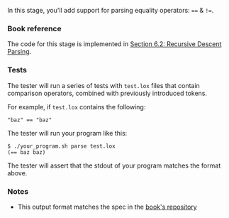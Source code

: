 In this stage, you'll add support for parsing equality operators: `==` & `!=`.

### Book reference

The code for this stage is implemented in [Section 6.2: Recursive Descent Parsing](https://craftinginterpreters.com/parsing-expressions.html#recursive-descent-parsing).

### Tests

The tester will run a series of tests with `test.lox` files that contain comparison operators, combined with previously introduced tokens.

For example, if `test.lox` contains the following:

```
"baz" == "baz"
```

The tester will run your program like this:

```
$ ./your_program.sh parse test.lox
(== baz baz)
```

The tester will assert that the stdout of your program matches the format above.

### Notes

- This output format matches the spec in the [book's repository](https://github.com/munificent/craftinginterpreters/blob/01e6f5b8f3e5dfa65674c2f9cf4700d73ab41cf8/test/expressions/parse.lox)